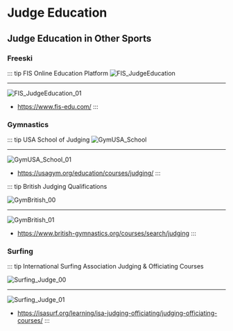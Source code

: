 # Judge Education

## Judge Education in Other Sports

### Freeski

::: tip FIS Online Education Platform
![FIS_JudgeEducation](/FIS_JudgeEducation.png)

---

![FIS_JudgeEducation_01](/FIS_JudgeEducation_01.png)
- https://www.fis-edu.com/
:::

### Gymnastics

::: tip USA School of Judging
![GymUSA_School](/GymUSA_School.png)

---

![GymUSA_School_01](/GymUSA_School_01.png)

- https://usagym.org/education/courses/judging/
:::


::: tip British Judging Qualifications

![GymBritish_00](/GymBritish_00.png)

---

![GymBritish_01](/GymBritish_01.png)

- https://www.british-gymnastics.org/courses/search/judging
:::

### Surfing

::: tip International Surfing Association Judging & Officiating Courses

![Surfing_Judge_00](/Surfing_Judge_00.png)

---

![Surfing_Judge_01](/Surfing_Judge_01.png)

- https://isasurf.org/learning/isa-judging-officiating/judging-officiating-courses/
:::